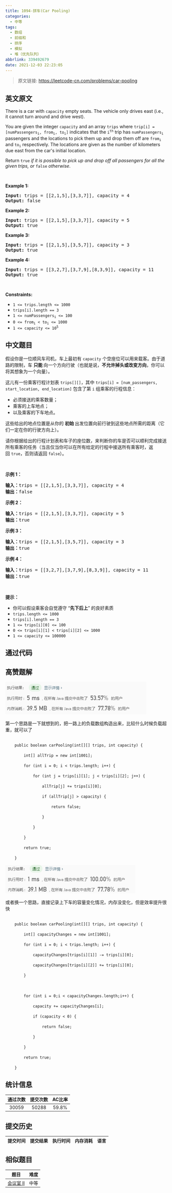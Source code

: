 ```yaml
---
title: 1094-拼车(Car Pooling)
categories:
  - 中等
tags:
  - 数组
  - 前缀和
  - 排序
  - 模拟
  - 堆（优先队列）
abbrlink: 339492679
date: 2021-12-03 22:23:05
---
```


> 原文链接: https://leetcode-cn.com/problems/car-pooling


## 英文原文
<div><p>There is a car with <code>capacity</code> empty seats. The vehicle only drives east (i.e., it cannot turn around and drive west).</p>

<p>You are given the integer <code>capacity</code> and an array <code>trips</code> where <code>trip[i] = [numPassengers<sub>i</sub>, from<sub>i</sub>, to<sub>i</sub>]</code> indicates that the <code>i<sup>th</sup></code> trip has <code>numPassengers<sub>i</sub></code> passengers and the locations to pick them up and drop them off are <code>from<sub>i</sub></code> and <code>to<sub>i</sub></code> respectively. The locations are given as the number of kilometers due east from the car&#39;s initial location.</p>

<p>Return <code>true</code><em> if it is possible to pick up and drop off all passengers for all the given trips, or </em><code>false</code><em> otherwise</em>.</p>

<p>&nbsp;</p>
<p><strong>Example 1:</strong></p>

<pre>
<strong>Input:</strong> trips = [[2,1,5],[3,3,7]], capacity = 4
<strong>Output:</strong> false
</pre>

<p><strong>Example 2:</strong></p>

<pre>
<strong>Input:</strong> trips = [[2,1,5],[3,3,7]], capacity = 5
<strong>Output:</strong> true
</pre>

<p><strong>Example 3:</strong></p>

<pre>
<strong>Input:</strong> trips = [[2,1,5],[3,5,7]], capacity = 3
<strong>Output:</strong> true
</pre>

<p><strong>Example 4:</strong></p>

<pre>
<strong>Input:</strong> trips = [[3,2,7],[3,7,9],[8,3,9]], capacity = 11
<strong>Output:</strong> true
</pre>

<p>&nbsp;</p>
<p><strong>Constraints:</strong></p>

<ul>
	<li><code>1 &lt;= trips.length &lt;= 1000</code></li>
	<li><code>trips[i].length == 3</code></li>
	<li><code>1 &lt;= numPassengers<sub>i</sub> &lt;= 100</code></li>
	<li><code>0 &lt;= from<sub>i</sub> &lt; to<sub>i</sub> &lt;= 1000</code></li>
	<li><code>1 &lt;= capacity &lt;= 10<sup>5</sup></code></li>
</ul>
</div>

## 中文题目
<div><p>假设你是一位顺风车司机，车上最初有&nbsp;<code>capacity</code>&nbsp;个空座位可以用来载客。由于道路的限制，车&nbsp;<strong>只能&nbsp;</strong>向一个方向行驶（也就是说，<strong>不允许掉头或改变方向</strong>，你可以将其想象为一个向量）。</p>

<p>这儿有一份乘客行程计划表&nbsp;<code>trips[][]</code>，其中&nbsp;<code>trips[i] = [num_passengers, start_location, end_location]</code>&nbsp;包含了第 <code>i</code> 组乘客的行程信息：</p>

<ul>
	<li>必须接送的乘客数量；</li>
	<li>乘客的上车地点；</li>
	<li>以及乘客的下车地点。</li>
</ul>

<p>这些给出的地点位置是从你的&nbsp;<strong>初始&nbsp;</strong>出发位置向前行驶到这些地点所需的距离（它们一定在你的行驶方向上）。</p>

<p>请你根据给出的行程计划表和车子的座位数，来判断你的车是否可以顺利完成接送所有乘客的任务（当且仅当你可以在所有给定的行程中接送所有乘客时，返回&nbsp;<code>true</code>，否则请返回 <code>false</code>）。</p>

<p>&nbsp;</p>

<p><strong>示例 1：</strong></p>

<pre><strong>输入：</strong>trips = [[2,1,5],[3,3,7]], capacity = 4
<strong>输出：</strong>false
</pre>

<p><strong>示例 2：</strong></p>

<pre><strong>输入：</strong>trips = [[2,1,5],[3,3,7]], capacity = 5
<strong>输出：</strong>true
</pre>

<p><strong>示例 3：</strong></p>

<pre><strong>输入：</strong>trips = [[2,1,5],[3,5,7]], capacity = 3
<strong>输出：</strong>true
</pre>

<p><strong>示例 4：</strong></p>

<pre><strong>输入：</strong>trips = [[3,2,7],[3,7,9],[8,3,9]], capacity = 11
<strong>输出：</strong>true
</pre>

<p>&nbsp;</p>

<p><strong>提示：</strong></p>

<ul>
	<li>你可以假设乘客会自觉遵守 &ldquo;<strong>先下后上</strong>&rdquo; 的良好素质</li>
	<li><code>trips.length &lt;= 1000</code></li>
	<li><code>trips[i].length == 3</code></li>
	<li><code>1 &lt;= trips[i][0] &lt;= 100</code></li>
	<li><code>0 &lt;= trips[i][1] &lt; trips[i][2] &lt;= 1000</code></li>
	<li><code>1 &lt;=&nbsp;capacity &lt;= 100000</code></li>
</ul>
</div>

## 通过代码
<RecoDemo>
</RecoDemo>


## 高赞题解


![image.png](../images/car-pooling-0.png)

第一个思路是一下就想到的，把一路上的负载数组构造出来，比较什么时候负载超重，就可以了



```

    public boolean carPooling(int[][] trips, int capacity) {

        int[] allTrip = new int[1001];

        for (int i = 0; i < trips.length; i++) {

            for (int j = trips[i][1]; j < trips[i][2]; j++) {

                allTrip[j] += trips[i][0];

                if (allTrip[j] > capacity) {

                    return false;

                }

            }

        }

        return true;

    }

```





![image.png](../images/car-pooling-1.png)

或者换一个思路，直接记录上下车的容量变化情况，内存没变化，但是效率提升很快

```

    public boolean carPooling(int[][] trips, int capacity) {

        int[] capacityChanges = new int[1001];

        for (int i = 0; i < trips.length; i++) {

            capacityChanges[trips[i][1]] -= trips[i][0];

            capacityChanges[trips[i][2]] += trips[i][0];

        }



        for (int i = 0;i < capacityChanges.length;i++) {

            capacity += capacityChanges[i];

            if (capacity < 0) {

                return false;

            }

        }

        return true;

    }

```



## 统计信息
| 通过次数 | 提交次数 | AC比率 |
| :------: | :------: | :------: |
|    30059    |    50288    |   59.8%   |

## 提交历史
| 提交时间 | 提交结果 | 执行时间 |  内存消耗  | 语言 |
| :------: | :------: | :------: | :--------: | :--------: |


## 相似题目
|                             题目                             | 难度 |
| :----------------------------------------------------------: | :---------: |
| [会议室 II](https://leetcode-cn.com/problems/meeting-rooms-ii/) | 中等|
